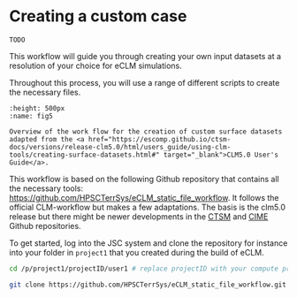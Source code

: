 # Creating a custom case

```{warning}
TODO
```

This workflow will guide you through creating your own input datasets at a resolution of your choice for eCLM simulations.

Throughout this process, you will use a range of different scripts to create the necessary files.

```{figure} ../images/Build_custom_input.png
:height: 500px
:name: fig5

Overview of the work flow for the creation of custom surface datasets adapted from the <a href="https://escomp.github.io/ctsm-docs/versions/release-clm5.0/html/users_guide/using-clm-tools/creating-surface-datasets.html#" target="_blank">CLM5.0 User's Guide</a>.
```
<p>

This workflow is based on the following Github repository that contains all the necessary tools: https://github.com/HPSCTerrSys/eCLM_static_file_workflow. It follows the official CLM-workflow but makes a few adaptations. The basis is the clm5.0 release but there might be newer developments in the <a href="https://github.com/ESCOMP/CTSM.git" target="_blank">CTSM</a> and <a href="https://github.com/ESMCI/cime.git" target="_blank">CIME</a> Github repositories. 

To get started, log into the JSC system and clone the repository for instance into your folder in `project1` that you created during the build of eCLM.

```sh
cd /p/project1/projectID/user1 # replace projectID with your compute project and user1 with your username

git clone https://github.com/HPSCTerrSys/eCLM_static_file_workflow.git 
```

